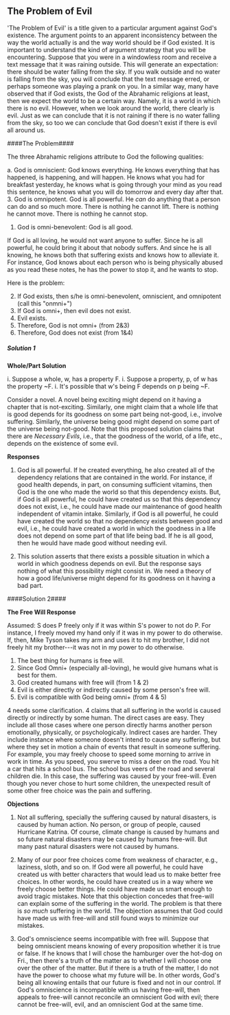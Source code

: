 
## The Problem of Evil ##

'The Problem of Evil' is a title given to a particular argument against God's existence. The argument points to an apparent inconsistency between the way the world actually is and the way world should be if God existed. It is important to understand the kind of argument strategy that you will be encountering. Suppose that you were in a windowless room and receive a text message that it was raining outside. This will generate an expectation: there should be water falling from the sky. If you walk outside and no water is falling from the sky, you will conclude that the text message erred, or perhaps someone was playing a prank on you. In a similar way, many have observed that if God exists, the God of the Abrahamic religions at least, then we expect the world to be a certain way. Namely, it is a world in which there is no evil. However, when we look around the world, there clearly is evil. Just as we can conclude that it is not raining if there is no water falling from the sky, so too we can conclude that God doesn't exist if there is evil all around us. 


####The Problem####

The three Abrahamic religions attribute to God the following qualities: 


a. God is omniscient: God knows everything. He knows everything that has happened, is happening, and will happen. He knows what you had for breakfast yesterday, he knows what is going through your mind as you read this sentence, he knows what you will do tomorrow and every day after that. 
3. God is omnipotent. God is all powerful. He *can* do anything that a person can do and so much more. There is nothing he cannot lift. There is nothing he cannot move. There is nothing he cannot stop.  
1. God is omni-benevolent: God is all good. 

If God is all loving, he would not want anyone to suffer. Since he is all powerful, he could bring it about that nobody suffers. And since he is all knowing, he knows both that suffering exists and knows how to alleviate it. For instance, God knows about each person who is being physically abused as you read these notes, he has the power to stop it, and he wants to stop.

Here is the problem: 

2. If God exists, then s/he is omni-benevolent, omniscient, and omnipotent (call this "onmni+")
2. If God is omni+, then evil does not exist. 
3. Evil exists. 
4. Therefore, God is not omni+ (from 2&3)
5. Therefore, God does not exist (from 1&4) 



##### Solution 1 #####

**Whole/Part Solution**

i. Suppose a whole, w, has a property F. 
i. Suppose a property, p, of w has the property ~F. 
i. It's possible that w's being F depends on p being ~F. 


Consider a novel. A novel being exciting might depend on it having a chapter that is not-exciting. Similarly, one might claim that a whole life that is good depends for its goodness on some part being not-good, i.e., involve suffering. Similarly, the universe being good might depend on some part of the universe being not-good. Note that this proposed solution claims that there are *Necessary Evils*, i.e., that the goodness of the world, of a life, etc., depends on the existence of some evil. 

**Responses**

1. God is all powerful. If he created everything, he also created all of the dependency relations that are contained in the world. For instance, if good health depends, in part, on consuming sufficient vitamins, then God is the one who made the world so that this dependency exists. But, if God is all powerful, he could have created us so that this dependency does not exist, i.e., he could have made our maintenance of good health independent of vitamin intake. Similarly, if God is all powerful, he could have created the world so that no dependency exists between good and evil, i.e., he could have created a world in which the goodness in a life does not depend on some part of that life being bad. If he is all good, then he would have made good without needing evil.

2. This solution asserts  that there exists a possible situation in which a world in which goodness depends on evil. But the response says nothing of what this possibility might consist in. We need a theory of how a good life/universe might depend for its goodness on it having a bad part. 


####Solution 2####

**The Free Will Response**

Assumed: S does P freely only if it was within S's power to not do P. For instance, I freely moved my hand only if it was in my power to do otherwise. If, then, Mike Tyson takes my arm and uses it to hit my brother, I did not freely hit my brother---it was not in my power to do otherwise. 

1. The best thing for humans is free will. 
5. Since God Omni+ (especially all-loving), he would give humans what is best for them. 
6. God created humans with free will (from 1 & 2)  
6. Evil is either directly or indirectly caused by some person's free will. 
7. Evil is compatible with God being omni+ (from 4 & 5)

4 needs some clarification. 4 claims that all suffering in the world is caused directly or indirectly by some human. The direct cases are easy. They include all those cases where one person directly harms another person emotionally, physically, or psychologically. Indirect cases are harder. They include instance where someone doesn't intend to cause any suffering, but where they set in motion a chain of events that result in someone suffering. For example, you may freely choose to speed some morning to arrive in work in time. As you speed, you swerve to miss a deer on the road. You hit a car that hits a school bus. The school bus veers of the road and several children die. In this case, the suffering was caused by your free-will. Even though you never chose to hurt some children, the unexpected result of some other free choice was the pain and suffering. 



**Objections**
 
 
1. Not all suffering, specially the suffering caused by natural disasters, is caused by human action. No person, or group of people, caused Hurricane Katrina. Of course, climate change is caused by humans and so future natural disasters may be caused by humans free-will. But many past natural disasters were not caused by humans. 

2.  Many of our poor free choices come from weakness of character, e.g., laziness, sloth, and so on. If God were all powerful, he could have created us with better characters that would lead us to make better free choices. In other words, he could have created us in a way where we freely choose better things. He could have made us smart enough to avoid tragic mistakes. Note that this objection concedes that free-will can explain some of the suffering in the world. The problem is that there is *so much* suffering in the world. The objection assumes that God could have made us with free-will and still found ways to minimize our mistakes. 
 
3. God's omniscience seems incompatible with free will. Suppose that being omniscient means knowing of every proposition whether it is true or false. If he knows that I will chose the hamburger over the hot-dog on Fri., then there's a truth of the matter as to whether I will choose one over the other of the matter. But if there is a truth of the matter, I do not have the power to choose what my future will be. In other words, God's being all knowing entails that our future is fixed and not in our control. If God's omniscience is incompatible with us having free-will, then appeals to free-will cannot reconcile an omniscient God with evil; there cannot be free-will, evil, and an omniscient God at the same time.  





